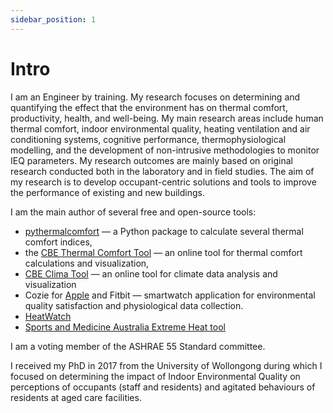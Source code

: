 ```yaml
---
sidebar_position: 1
---
```


# Intro

I am an Engineer by training. 
My research focuses on determining and quantifying the effect that the environment has on thermal comfort, productivity, health, and well-being. 
My main research areas include human thermal comfort, indoor environmental quality, heating ventilation and air conditioning systems, cognitive performance, thermophysiological modelling, and the development of non-intrusive methodologies to monitor IEQ parameters. 
My research outcomes are mainly based on original research conducted both in the laboratory and in field studies. 
The aim of my research is to develop occupant-centric solutions and tools to improve the performance of existing and new buildings.

I am the main author of several free and open-source tools: 
* [pythermalcomfort](https://pythermalcomfort.readthedocs.io/en/latest/) — a Python package to calculate several thermal comfort indices, 
* the [CBE Thermal Comfort Tool](https://comfort.cbe.berkeley.edu/) — an online tool for thermal comfort calculations and visualization, 
* [CBE Clima Tool](https://clima.cbe.berkeley.edu/) — an online tool for climate data analysis and visualization
* Cozie for [Apple](https://cozie-apple.app/) and Fitbit — smartwatch application for environmental quality satisfaction and physiological data collection.
* [HeatWatch](https://heatwatch.sydney.edu.au/)
* [Sports and Medicine Australia Extreme Heat tool](https://sma-heat-policy.sydney.edu.au/)

I am a voting member of the ASHRAE 55 Standard committee.

I received my PhD in 2017 from the University of Wollongong during which I focused on determining the impact of Indoor Environmental Quality on perceptions of occupants (staff and residents) and agitated behaviours of residents at aged care facilities.
